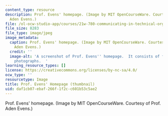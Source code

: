 ```yaml
---
content_type: resource
description: Prof. Evens' homepage. (Image by MIT OpenCourseWare. Courtesy of Prof.
  Aden Evens.)
file: /ol-ocw-studio-app/courses/21w-780-communicating-in-technical-organizations-spring-2005/daf1cb07ebaf266f1f2cc601b53c5ae2_21w-780s05-th.jpg
file_size: 8283
file_type: image/jpeg
image_metadata:
  caption: Prof. Evens' homepage. (Image by MIT OpenCourseWare. Courtesy of Prof.
    Aden Evens.)
  credit: ''
  image-alt: 'A screenshot of Prof. Evens'' homepage.  It consists of four individual
    photographs.  '
learning_resource_types: []
license: https://creativecommons.org/licenses/by-nc-sa/4.0/
ocw_type: ''
resourcetype: Image
title: Prof. Evens' Homepage (thumbnail)
uid: daf1cb07-ebaf-266f-1f2c-c601b53c5ae2
---
```

Prof. Evens' homepage. (Image by MIT OpenCourseWare. Courtesy of Prof. Aden Evens.)